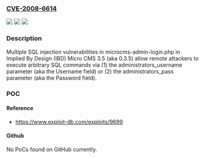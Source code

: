 ### [CVE-2008-6614](https://cve.mitre.org/cgi-bin/cvename.cgi?name=CVE-2008-6614)
![](https://img.shields.io/static/v1?label=Product&message=n%2Fa&color=blue)
![](https://img.shields.io/static/v1?label=Version&message=n%2Fa&color=blue)
![](https://img.shields.io/static/v1?label=Vulnerability&message=n%2Fa&color=brighgreen)

### Description

Multiple SQL injection vulnerabilities in microcms-admin-login.php in Implied By Design (IBD) Micro CMS 3.5 (aka 0.3.5) allow remote attackers to execute arbitrary SQL commands via (1) the administrators_username parameter (aka the Username field) or (2) the administrators_pass parameter (aka the Password field).

### POC

#### Reference
- https://www.exploit-db.com/exploits/9699

#### Github
No PoCs found on GitHub currently.

